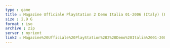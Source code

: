 ```yaml
---
type : game
title : Magazine Ufficiale PlayStation 2 Demo Italia 01-2006 (Italy) (En,Fr,De,Es,It)
size : 2.9 G
format : iso
archive : zip
server : myrient
link2 : Magazine%20Ufficiale%20PlayStation%202%20Demo%20Italia%2001-2006%20%28Italy%29%20%28En%2CFr%2CDe%2CEs%2CIt%29
---
```


